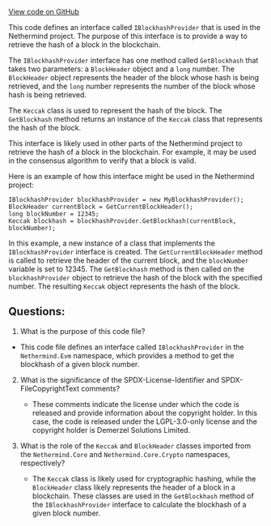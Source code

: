 [View code on GitHub](https://github.com/nethermindeth/nethermind/Nethermind.Evm/IBlockhashProvider.cs)

This code defines an interface called `IBlockhashProvider` that is used in the Nethermind project. The purpose of this interface is to provide a way to retrieve the hash of a block in the blockchain. 

The `IBlockhashProvider` interface has one method called `GetBlockhash` that takes two parameters: a `BlockHeader` object and a `long` number. The `BlockHeader` object represents the header of the block whose hash is being retrieved, and the `long` number represents the number of the block whose hash is being retrieved. 

The `Keccak` class is used to represent the hash of the block. The `GetBlockhash` method returns an instance of the `Keccak` class that represents the hash of the block. 

This interface is likely used in other parts of the Nethermind project to retrieve the hash of a block in the blockchain. For example, it may be used in the consensus algorithm to verify that a block is valid. 

Here is an example of how this interface might be used in the Nethermind project:

```
IBlockhashProvider blockhashProvider = new MyBlockhashProvider();
BlockHeader currentBlock = GetCurrentBlockHeader();
long blockNumber = 12345;
Keccak blockhash = blockhashProvider.GetBlockhash(currentBlock, blockNumber);
```

In this example, a new instance of a class that implements the `IBlockhashProvider` interface is created. The `GetCurrentBlockHeader` method is called to retrieve the header of the current block, and the `blockNumber` variable is set to 12345. The `GetBlockhash` method is then called on the `blockhashProvider` object to retrieve the hash of the block with the specified number. The resulting `Keccak` object represents the hash of the block.
## Questions: 
 1. What is the purpose of this code file?
   - This code file defines an interface called `IBlockhashProvider` in the `Nethermind.Evm` namespace, which provides a method to get the blockhash of a given block number.

2. What is the significance of the SPDX-License-Identifier and SPDX-FileCopyrightText comments?
   - These comments indicate the license under which the code is released and provide information about the copyright holder. In this case, the code is released under the LGPL-3.0-only license and the copyright holder is Demerzel Solutions Limited.

3. What is the role of the `Keccak` and `BlockHeader` classes imported from the `Nethermind.Core` and `Nethermind.Core.Crypto` namespaces, respectively?
   - The `Keccak` class is likely used for cryptographic hashing, while the `BlockHeader` class likely represents the header of a block in a blockchain. These classes are used in the `GetBlockhash` method of the `IBlockhashProvider` interface to calculate the blockhash of a given block number.